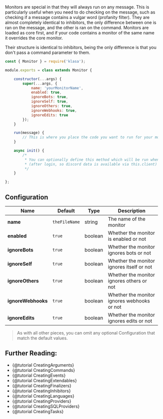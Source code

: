 Monitors are special in that they will always run on any message. This is particularly
useful when you need to do checking on the message, such as checking if a message
contains a vulgar word (profanity filter). They are almost completely identical to
inhibitors, the only difference between one is ran on the message, and the other
is ran on the command. Monitors are loaded as core first, and if your code contains
a monitor of the same name it overrides the core monitor.

Their structure is identical to inhibitors, being the only difference is that you
don't pass a command parameter to them.

```javascript
const { Monitor } = require('klasa');

module.exports = class extends Monitor {

	constructor(...args) {
		super(...args, {
			name: 'yourMonitorName',
			enabled: true,
			ignoreBots: true,
			ignoreSelf: true,
			ignoreOthers: true,
			ignoreWebhooks: true,
			ignoreEdits: true
		});
	}

	run(message) {
		// This is where you place the code you want to run for your monitor
	}

	async init() {
		/*
		 * You can optionally define this method which will be run when the bot starts
		 * (after login, so discord data is available via this.client)
		 */
	}

};
```

## Configuration

| Name               | Default       | Type    | Description                                 |
| ------------------ | ------------- | ------- | ------------------------------------------- |
| **name**           | `theFileName` | string  | The name of the monitor                     |
| **enabled**        | `true`        | boolean | Whether the monitor is enabled or not       |
| **ignoreBots**     | `true`        | boolean | Whether the monitor ignores bots or not     |
| **ignoreSelf**     | `true`        | boolean | Whether the monitor ignores itself or not   |
| **ignoreOthers**   | `true`        | boolean | Whether the monitor ignores others or not   |
| **ignoreWebhooks** | `true`        | boolean | Whether the monitor ignores webhooks or not |
| **ignoreEdits**    | `true`        | boolean | Whether the monitor ignores edits or not    |

>As with all other pieces, you can omit any optional Configuration that match the default values.

## Further Reading:

- {@tutorial CreatingArguments}
- {@tutorial CreatingCommands}
- {@tutorial CreatingEvents}
- {@tutorial CreatingExtendables}
- {@tutorial CreatingFinalizers}
- {@tutorial CreatingInhibitors}
- {@tutorial CreatingLanguages}
- {@tutorial CreatingProviders}
- {@tutorial CreatingSQLProviders}
- {@tutorial CreatingTasks}
